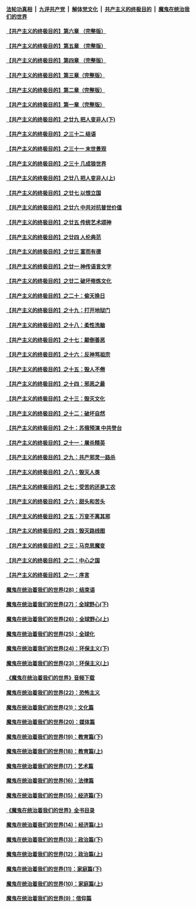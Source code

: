 ####  [法轮功真相](../../../../basic/blob/master/README.md?t=06041601) &nbsp;|&nbsp; [九评共产党](../../../../9ping.md/blob/master/README.md?t=06041601) &nbsp;|&nbsp; [解体党文化](../../../../jtdwh.md/blob/master/README.md?t=06041601)  &nbsp;|&nbsp; [共产主义的终极目的](../../../../gczydzjmd.md/blob/master/README.md?t=06041601) &nbsp;|&nbsp; [魔鬼在统治我们的世界](../../../../mgztzwmdsj.md/blob/master/README.md?t=06041601) 

#### [【共产主义的终极目的】第六章 （完整版）](../pages/nsc422/n11428913.md?t=06041601) 

#### [【共产主义的终极目的】第五章 （完整版）](../pages/nsc422/n11428912.md?t=06041601) 

#### [【共产主义的终极目的】第四章 （完整版）](../pages/nsc422/n11428907.md?t=06041601) 

#### [【共产主义的终极目的】第三章（完整版）](../pages/nsc422/n11428848.md?t=06041601) 

#### [【共产主义的终极目的】第二章（完整版）](../pages/nsc422/n11428831.md?t=06041601) 

#### [【共产主义的终极目的】第一章（完整版）](../pages/nsc422/n11417651.md?t=06041601) 

#### [【共产主义的终极目的】之廿九 把人变非人(下)](../pages/nsc422/n11344140.md?t=06041601) 

#### [【共产主义的终极目的】之三十二 结语](../pages/nsc422/n11360535.md?t=06041601) 

#### [【共产主义的终极目的】之三十一 末世景观](../pages/nsc422/n11351129.md?t=06041601) 

#### [【共产主义的终极目的】之三十 几成狼世界](../pages/nsc422/n11348280.md?t=06041601) 

#### [【共产主义的终极目的】之廿八 把人变非人(上)](../pages/nsc422/n11340492.md?t=06041601) 

#### [【共产主义的终极目的】之廿七 以恨立国](../pages/nsc422/n11336944.md?t=06041601) 

#### [【共产主义的终极目的】之廿六 中共对抗普世价值](../pages/nsc422/n11324785.md?t=06041601) 

#### [【共产主义的终极目的】之廿五 传统艺术颂神](../pages/nsc422/n11296396.md?t=06041601) 

#### [【共产主义的终极目的】之廿四 人伦典范](../pages/nsc422/n11296397.md?t=06041601) 

#### [【共产主义的终极目的】之廿三 富而有德](../pages/nsc422/n11283598.md?t=06041601) 

#### [【共产主义的终极目的】之廿一 神传语言文字](../pages/nsc422/n11263265.md?t=06041601) 

#### [【共产主义的终极目的】之廿二 破坏修炼文化](../pages/nsc422/n11245728.md?t=06041601) 

#### [【共产主义的终极目的】之二十：偷天换日](../pages/nsc422/n11238846.md?t=06041601) 

#### [【共产主义的终极目的】之十九：打开地狱门](../pages/nsc422/n11206376.md?t=06041601) 

#### [【共产主义的终极目的】之十八：柔性洗脑](../pages/nsc422/n11199994.md?t=06041601) 

#### [【共产主义的终极目的】之十七：颠倒善恶](../pages/nsc422/n11179782.md?t=06041601) 

#### [【共产主义的终极目的】之十六：反神骂祖宗](../pages/nsc422/n11166798.md?t=06041601) 

#### [【共产主义的终极目的】之十五：毁人不倦](../pages/nsc422/n11166792.md?t=06041601) 

#### [【共产主义的终极目的】之十四：邪恶之最](../pages/nsc422/n11150249.md?t=06041601) 

#### [【共产主义的终极目的】之十三：毁灭文化](../pages/nsc422/n11135227.md?t=06041601) 

#### [【共产主义的终极目的】之十二：破坏自然](../pages/nsc422/n11135214.md?t=06041601) 

#### [【共产主义的终极目的】之十：苏俄预演 中共登台](../pages/nsc422/n11118424.md?t=06041601) 

#### [【共产主义的终极目的】之十一：屠杀精英](../pages/nsc422/n11118442.md?t=06041601) 

#### [【共产主义的终极目的】之九：共产邪灵一路杀](../pages/nsc422/n11114139.md?t=06041601) 

#### [【共产主义的终极目的】之八：毁灭人类](../pages/nsc422/n11108503.md?t=06041601) 

#### [【共产主义的终极目的】之七：受苦的还是工农](../pages/nsc422/n11101809.md?t=06041601) 

#### [【共产主义的终极目的】之六：甜头和苦头](../pages/nsc422/n11096971.md?t=06041601) 

#### [【共产主义的终极目的】之五：万变不离其邪](../pages/nsc422/n11091285.md?t=06041601) 

#### [【共产主义的终极目的】之四：毁灭路线图](../pages/nsc422/n11086284.md?t=06041601) 

#### [【共产主义的终极目的】之三：马克思魔变](../pages/nsc422/n11061941.md?t=06041601) 

#### [【共产主义的终极目的】之二：中心之国](../pages/nsc422/n11047728.md?t=06041601) 

#### [【共产主义的终极目的】之一：序言](../pages/nsc422/n11086077.md?t=06041601) 

#### [魔鬼在统治着我们的世界(28)：结束语](../pages/nsc422/n10936246.md?t=06041601) 

#### [魔鬼在统治着我们的世界(27)：全球野心(下)](../pages/nsc422/n10928319.md?t=06041601) 

#### [魔鬼在统治着我们的世界(26)：全球野心(上)](../pages/nsc422/n10900318.md?t=06041601) 

#### [魔鬼在统治着我们的世界(25)：全球化](../pages/nsc422/n10788205.md?t=06041601) 

#### [魔鬼在统治着我们的世界(24)：环保主义(下)](../pages/nsc422/n10695307.md?t=06041601) 

#### [魔鬼在统治着我们的世界(23)：环保主义(上)](../pages/nsc422/n10688613.md?t=06041601) 

#### [《魔鬼在统治着我们的世界》音频下载](../pages/nsc422/n10635553.md?t=06041601) 

#### [魔鬼在统治着我们的世界(22)：恐怖主义](../pages/nsc422/n10614727.md?t=06041601) 

#### [魔鬼在统治着我们的世界(21)：文化篇](../pages/nsc422/n10597706.md?t=06041601) 

#### [魔鬼在统治着我们的世界(20)：媒体篇](../pages/nsc422/n10586579.md?t=06041601) 

#### [魔鬼在统治着我们的世界(19)：教育篇(下)](../pages/nsc422/n10564808.md?t=06041601) 

#### [魔鬼在统治着我们的世界(18)：教育篇(上)](../pages/nsc422/n10526970.md?t=06041601) 

#### [魔鬼在统治着我们的世界(17)：艺术篇](../pages/nsc422/n10499093.md?t=06041601) 

#### [魔鬼在统治着我们的世界(16)：法律篇](../pages/nsc422/n10485969.md?t=06041601) 

#### [魔鬼在统治着我们的世界(15)：经济篇(下)](../pages/nsc422/n10469975.md?t=06041601) 

#### [《魔鬼在统治着我们的世界》全书目录](../pages/nsc422/n10464261.md?t=06041601) 

#### [魔鬼在统治着我们的世界(14)：经济篇(上)](../pages/nsc422/n10457370.md?t=06041601) 

#### [魔鬼在统治着我们的世界(13)：政治篇(下)](../pages/nsc422/n10448270.md?t=06041601) 

#### [魔鬼在统治着我们的世界(12)：政治篇(上)](../pages/nsc422/n10444576.md?t=06041601) 

#### [魔鬼在统治着我们的世界(11)：家庭篇(下)](../pages/nsc422/n10440961.md?t=06041601) 

#### [魔鬼在统治着我们的世界(10)：家庭篇(上)](../pages/nsc422/n10435448.md?t=06041601) 

#### [魔鬼在统治着我们的世界(9)：信仰篇](../pages/nsc422/n10432159.md?t=06041601) 

